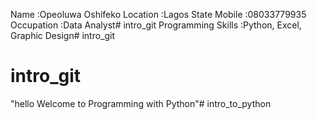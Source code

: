 Name :Opeoluwa Oshifeko
Location :Lagos State
Mobile :08033779935
Occupation :Data Analyst# intro_git
Programming Skills :Python, Excel, Graphic Design# intro_git
# intro_git
"hello Welcome to Programming with Python"# intro_to_python
